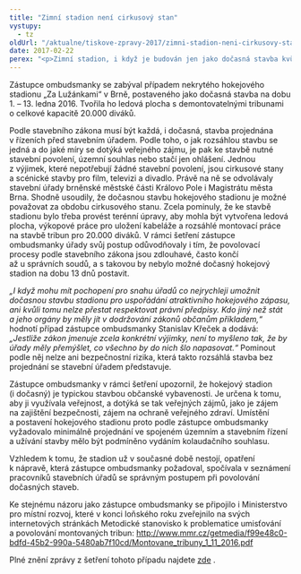 ```yaml
---
title: "Zimní stadion není cirkusový stan"
vystupy:
  - tz
oldUrl: "/aktualne/tiskove-zpravy-2017/zimni-stadion-neni-cirkusovy-stan"
date: 2017-02-22
perex: "<p>Zimní stadion, i když je budován jen jako dočasná stavba kvůli jednomu sportovnímu utkání, není z hlediska stavebního zákona to samé, co cirkusový stan, a nelze ho stavět bez povolení. V Brně v loňském roce přesto hokejový stadion právě takhle postavili. Ministerstvo už proto vydalo metodiku k demontovatelným stavbám.</p>"
---
```


<!-- imported from the old website -->

<p>Zástupce ombudsmanky se zabýval případem nekrytého hokejového stadionu „Za Lužánkami“ v Brně, postaveného jako dočasná stavba na dobu 1. – 13. ledna 2016. Tvořila ho ledová plocha s demontovatelnými tribunami o celkové kapacitě 20.000 diváků. </p> <p>Podle stavebního zákona musí být každá, i dočasná, stavba projednána v řízeních před stavebním úřadem. Podle toho, o jak rozsáhlou stavbu se jedná a do jaké míry se dotýká veřejného zájmu, je pak ke stavbě nutné stavební povolení, územní souhlas nebo stačí jen ohlášení. Jednou z výjimek, které nepotřebují žádné stavební povolení, jsou cirkusové stany a scénické stavby pro film, televizi a divadlo. Právě na ně se odvolávaly stavební úřady brněnské městské části Královo Pole i Magistrátu města Brna. Shodně usoudily, že dočasnou stavbu hokejového stadionu je možné považovat za obdobu cirkusového stanu. Zcela pominuly, že ke stavbě stadionu bylo třeba provést terénní úpravy, aby mohla být vytvořena ledová plocha, výkopové práce pro uložení kabeláže a rozsáhlé montovací práce na stavbě tribun pro 20.000 diváků. V rámci šetření zástupce ombudsmanky úřady svůj postup odůvodňovaly i tím, že povolovací procesy podle stavebního zákona jsou zdlouhavé, často končí až u správních soudů, a s takovou by nebylo možné dočasný hokejový stadion na dobu 13 dnů postavit.</p> <p><i>„I když mohu mít pochopení pro snahu úřadů co nejrychleji umožnit dočasnou stavbu stadionu pro uspořádání atraktivního hokejového zápasu, ani kvůli tomu nelze přestat respektovat právní předpisy. Kdo jiný než stát a jeho orgány by měly jít v dodržování zákonů občanům příkladem,“</i> hodnotí případ zástupce ombudsmanky Stanislav Křeček a dodává: <i>„Jestliže zákon jmenuje zcela konkrétní výjimky, není to myšleno tak, že by úřady měly přemýšlet, co všechno by do nich šlo napasovat.“</i> Pominout podle něj nelze ani bezpečnostní rizika, která takto rozsáhlá stavba bez projednání se stavební úřadem představuje.</p> <p>Zástupce ombudsmanky v rámci šetření upozornil, že hokejový stadion (i dočasný) je typickou stavbou občanské vybavenosti. Je určena k tomu, aby ji využívala veřejnost, a dotýká se tak veřejných zájmů, jako je zájem na zajištění bezpečnosti, zájem na ochraně veřejného zdraví. Umístění a postavení hokejového stadionu proto podle zástupce ombudsmanky vyžadovalo minimálně projednání ve spojeném územním a stavebním řízení a užívání stavby mělo být podmíněno vydáním kolaudačního souhlasu.</p> <p>Vzhledem k tomu, že stadion už v současné době nestojí, opatření k nápravě, která zástupce ombudsmanky požadoval, spočívala v seznámení pracovníků stavebních úřadů se správným postupem při povolování dočasných staveb. </p> <p>Ke stejnému názoru jako zástupce ombudsmanky se připojilo i Ministerstvo pro místní rozvoj, které v konci loňského roku zveřejnilo na svých internetových stránkách Metodické stanovisko k problematice umisťování a povolování montovaných tribun: <a title="Otevření do nového okna" href="http://www.mmr.cz/getmedia/f99e48c0-bdfd-45b2-990a-5480ab7f10cd/Montovane_tribuny_1_11_2016.pdf" target="_blank">http://www.mmr.cz/getmedia/f99e48c0-bdfd-45b2-990a-5480ab7f10cd/Montovane_tribuny_1_11_2016.pdf</a> </p><p>Plné znění zprávy z šetření tohoto případu najdete <a title="Otevření do nového okna" href="http://eso.ochrance.cz/Nalezene/Edit/4130" target="_blank">zde</a> .</p>
